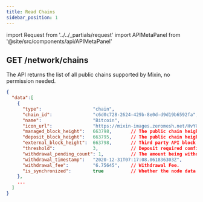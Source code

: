 ```yaml
---
title: Read Chains
sidebar_position: 1
---
```


import Request from '../../_partials/request'
import APIMetaPanel from '@site/src/components/api/APIMetaPanel'

## GET /network/chains

The API returns the list of all public chains supported by Mixin, no permission needed.

<APIMetaPanel scope=""/>

<Request title="Read chains information" isPublic url="/network/chains" />

```json title="Response"
{
  "data":[
    {
      "type":                   "chain",
      "chain_id":               "c6d0c728-2624-429b-8e0d-d9d19b6592fa",
      "name":                   "Bitcoin",
      "icon_url":               "https://mixin-images.zeromesh.net/HvYGJsV5TGeZ-X9Ek3FEQohQZ3fE9LBEBGcOcn4c4BNHovP4fW4YB97Dg5LcXoQ1hUjMEgjbl1DPlKg1TW7kK6XP=s128",
      "managed_block_height":   663798,       // The public chain height synchronized by Minxin.
      "deposit_block_height":   663795,       // The public chain height where Mixin handles the deposit.
      "external_block_height":  663798,       // Third party API block height.
      "threshold":              3,            // Deposit required comfirmations.
      "withdrawal_pending_count": 1,          // The amount being withdrawn.
      "withdrawal_timestamp":   "2020-12-31T07:17:08.061836303Z",
      "withdrawal_fee":         "6.75645",    // Withdrawal Fee.
      "is_synchronized":        true          // Whether the node data synchronization of the current public chain normal.
    },
    ...
  ]
}
```